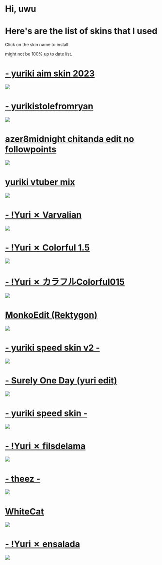 # Hi, uwu
# Here's are the list of skins that I used
Click on the skin name to install

might not be 100% up to date list.
# [- yuriki aim skin 2023](https://www.dropbox.com/s/66xhelkduc7oegv/-%20yuriki%20aim%20skin%202023.osk?dl=0)
![](https://i.imgur.com/zXqfTYx.jpeg)
# [- yurikistolefromryan](https://www.mediafire.com/file/y30dpe3spuvbcbq/-+yurikistolefromryan.osk/file)
![](https://i.imgur.com/eXSWrtG.jpeg)
# [azer8midnight chitanda edit no followpoints](http://www.mediafire.com/file/nn9gwk1bk1ejnsy/azer8midnight+chitanda+edit.osk)
![](https://osu.ppy.sh/ss/11966641)
# [yuriki vtuber mix](https://yurikiosu.s-ul.eu/qDhF1GGv)
![](https://i.imgur.com/sfNca58.jpeg)
# [- !Yuri ✗ Varvalian](https://www.dropbox.com/s/14q5uw4z25bmfsf/-%20%21Yuri%20%E2%9C%97%20Varvalian.osk?dl=0)
![](https://i.imgur.com/T3skXCM.jpeg)
# [- !Yuri ✗ Colorful 1.5](https://www.dropbox.com/s/abt4zqagiog3cb4/-%20%21Yuri%20%E2%9C%97%20Colorful%201.5.osk?dl=0)
![](https://osu.ppy.sh/ss/16708081/cc52)
# [- !Yuri ✗ カラフルColorful015](https://www.dropbox.com/s/s50fy7l6o2xlcaj/-%20!Yuri%20✗%20カラフルColorful015.osk?dl=0)
![](https://i.imgur.com/ArxUsTv.jpeg)
# [MonkoEdit (Rektygon)](https://www.dropbox.com/s/yuie5cfbliorupp/MonkoEdit.osk?dl=0)
![](https://i.imgur.com/w7yn7GT.png)
# [- yuriki speed skin v2 - ](https://www.dropbox.com/s/g1wq6w6jjh2n5th/-%20yuriki%20speed%20skin%20v2%20-.osk?dl=0)
![](https://i.imgur.com/RDw2zfo.jpg)
# [-    Surely One Day (yuri edit)](https://www.dropbox.com/s/0utucqoor1k3l7i/-%20%20%20%20Surely%20One%20Day%20%28yuri%20edit%29.osk?dl=0)
![](https://i.imgur.com/a95sYMw.jpg)
# [- yuriki speed skin - ](https://www.dropbox.com/s/9b15ols14g2v6tf/-%20yuriki%20speed%20skin%20-.osk?dl=0)
![](https://i.imgur.com/ia88ZJV.jpg)
# [- !Yuri ✗ filsdelama](https://www.dropbox.com/s/6gyhymaaq01n6fx/-%20%21Yuri%20%E2%9C%97%20filsdelama.osk?dl=0)
![](https://i.imgur.com/1OU5iSJ.jpeg)
# [- theez -](https://theez.s-ul.eu/zHf87Cod)
![](https://i.imgur.com/yxbDpgS.jpg)
# [WhiteCat](http://ck1t.ru/s-1107)
![](https://i.imgur.com/GRIuB0s.jpg)
# [- !Yuri ✗ ensalada](https://s.put.re/6P1296CQ.osk)
![](https://imgur.com/g9pZ7Sj.png)
